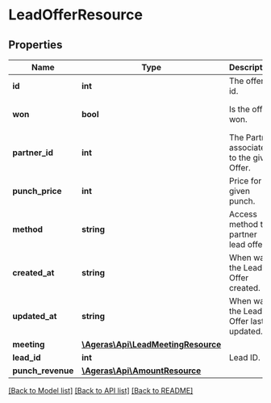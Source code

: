 # LeadOfferResource

## Properties
Name | Type | Description | Notes
------------ | ------------- | ------------- | -------------
**id** | **int** | The offer&#39;s id. | [optional] 
**won** | **bool** | Is the offer won. | [optional] [default to false]
**partner_id** | **int** | The Partner associated to the given Offer. | [optional] 
**punch_price** | **int** | Price for a given punch. | [optional] 
**method** | **string** | Access method to partner lead offer. | [optional] [default to 'unknown']
**created_at** | **string** | When was the Lead Offer created. | [optional] 
**updated_at** | **string** | When was the Lead Offer last updated. | [optional] 
**meeting** | [**\Ageras\Api\LeadMeetingResource**](LeadMeetingResource.md) |  | [optional] 
**lead_id** | **int** | Lead ID. | [optional] 
**punch_revenue** | [**\Ageras\Api\AmountResource**](AmountResource.md) |  | [optional] 

[[Back to Model list]](../README.md#documentation-for-models) [[Back to API list]](../README.md#documentation-for-api-endpoints) [[Back to README]](../README.md)


